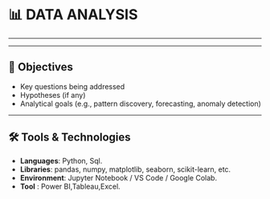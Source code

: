 # 📊 DATA ANALYSIS
---
---

## 🎯 Objectives

- Key questions being addressed
- Hypotheses (if any)
- Analytical goals (e.g., pattern discovery, forecasting, anomaly detection)

---

## 🛠 Tools & Technologies

- **Languages**: Python, Sql.
- **Libraries**: pandas, numpy, matplotlib, seaborn, scikit-learn, etc.
- **Environment**: Jupyter Notebook / VS Code / Google Colab.
- **Tool** : Power BI,Tableau,Excel.
